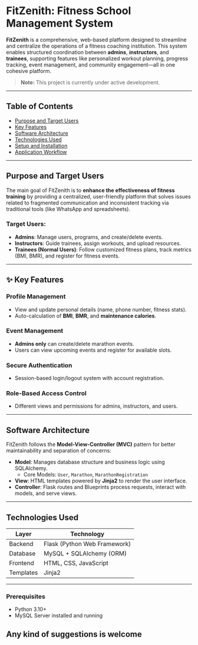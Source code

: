 #  FitZenith: Fitness School Management System

**FitZenith** is a comprehensive, web-based platform designed to streamline and centralize the operations of a fitness coaching institution. This system enables structured coordination between **admins**, **instructors**, and **trainees**, supporting features like personalized workout planning, progress tracking, event management, and community engagement—all in one cohesive platform.

>  **Note:** This project is currently under active development.

---

## Table of Contents

- [ Purpose and Target Users](#-purpose-and-target-users)
- [ Key Features](#-key-features)
- [ Software Architecture](#-software-architecture)
- [ Technologies Used](#-technologies-used)
- [ Setup and Installation](#-setup-and-installation)
- [ Application Workflow](#-application-workflow)

---

## Purpose and Target Users

The main goal of FitZenith is to **enhance the effectiveness of fitness training** by providing a centralized, user-friendly platform that solves issues related to fragmented communication and inconsistent tracking via traditional tools (like WhatsApp and spreadsheets).

### Target Users:

- **Admins**: Manage users, programs, and create/delete events.
- **Instructors**: Guide trainees, assign workouts, and upload resources.
- **Trainees (Normal Users)**: Follow customized fitness plans, track metrics (BMI, BMR), and register for fitness events.

---

## ✨ Key Features

###  Profile Management
- View and update personal details (name, phone number, fitness stats).
- Auto-calculation of **BMI**, **BMR**, and **maintenance calories**.

###  Event Management
- **Admins only** can create/delete marathon events.
- Users can view upcoming events and register for available slots.

###  Secure Authentication
- Session-based login/logout system with account registration.

###  Role-Based Access Control
- Different views and permissions for admins, instructors, and users.

---

##  Software Architecture

FitZenith follows the **Model-View-Controller (MVC)** pattern for better maintainability and separation of concerns:

- **Model**: Manages database structure and business logic using SQLAlchemy.
  - Core Models: `User`, `Marathon`, `MarathonRegistration`
- **View**: HTML templates powered by **Jinja2** to render the user interface.
- **Controller**: Flask routes and Blueprints process requests, interact with models, and serve views.

---

##  Technologies Used

| Layer        | Technology                    |
|--------------|-------------------------------|
| Backend      | Flask (Python Web Framework)  |
| Database     | MySQL + SQLAlchemy (ORM)      |
| Frontend     | HTML, CSS, JavaScript         |
| Templates    | Jinja2                        |

---

###  Prerequisites
- Python 3.10+
- MySQL Server installed and running

## Any kind of suggestions is welcome